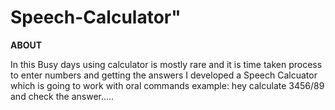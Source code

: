 # Speech-Calculator"
 **ABOUT**
 
 In this Busy days using calculator is mostly rare and it is time taken process to enter numbers and getting the answers
 I developed a Speech Calcuator which is going to work with oral commands example: hey calculate 3456/89
 and check the answer.....

